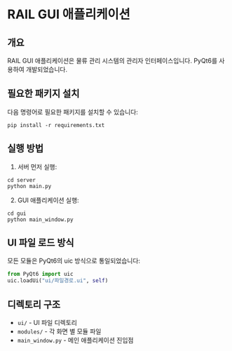 # RAIL GUI 애플리케이션

## 개요
RAIL GUI 애플리케이션은 물류 관리 시스템의 관리자 인터페이스입니다. PyQt6를 사용하여 개발되었습니다.

## 필요한 패키지 설치
다음 명령어로 필요한 패키지를 설치할 수 있습니다:
```
pip install -r requirements.txt
```

## 실행 방법
1. 서버 먼저 실행:
```
cd server
python main.py
```

2. GUI 애플리케이션 실행:
```
cd gui
python main_window.py
```

## UI 파일 로드 방식
모든 모듈은 PyQt6의 uic 방식으로 통일되었습니다:
```python
from PyQt6 import uic
uic.loadUi("ui/파일경로.ui", self)
```

## 디렉토리 구조
- `ui/` - UI 파일 디렉토리
- `modules/` - 각 화면 별 모듈 파일
- `main_window.py` - 메인 애플리케이션 진입점 